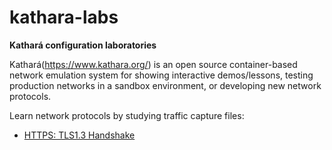 # kathara-labs
**Kathará configuration laboratories**

Kathará(https://www.kathara.org/) is an open source container-based network emulation system for showing interactive demos/lessons, testing production networks in a sandbox environment, or developing new network protocols. 

Learn network protocols by studying traffic capture files:
   - [HTTPS: TLS1.3 Handshake](https://github.com/evaCastro/kathara-labs/blob/main/https)
